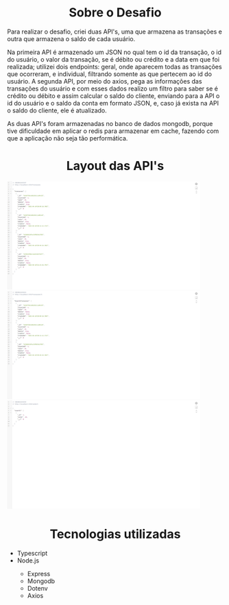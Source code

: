  <div>
  <h1 align="center">Sobre o Desafio</h1>
  <p>Para realizar o desafio, criei duas API's, uma que armazena as transações e outra que armazena o saldo
    de cada usuário.
  </p>
  <p>Na primeira API é armazenado um JSON no qual tem o id da transação, o id do usuário, o valor da transação,
    se é débito ou crédito e a data em que foi realizada; utilizei dois endpoints:
    geral, onde aparecem todas as transações que ocorreram, e individual, filtrando somente as que pertecem
    ao id do usuário. A segunda API, por meio do axios, pega as informações das transações do usuário e com esses 
    dados realizo um filtro para saber se é crédito ou débito e assim calcular o saldo do cliente, enviando
    para a API o id do usuário e o saldo da conta em formato JSON, e, caso já exista na API o saldo do cliente,
    ele é atualizado.
  </p>
  <p> As duas API's foram armazenadas no banco de dados mongodb, porque tive dificuldade em aplicar o redis para armazenar
   em cache, fazendo com que a aplicação não seja tão performática.
  </p>
    
    
</div>  

<div>
  <h1 align="center">Layout das API's</h1>
   <img src="./layout/layout-1.png" width=450> 
   <img src="./layout/layout-2.png" width=450> 
   <img src="./layout/layout-3.png" width=450> 
</div>

<div>
  <h1 align="center">Tecnologias utilizadas</h1>
  <ul>
    <li>Typescript</li>
    <li>Node.js</li>
    <ul>
      <li>Express</li>
      <li>Mongodb</li>
      <li>Dotenv</li>
      <li>Axios</li>
    </ul>
  </ul>
</div>
